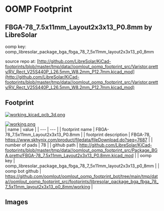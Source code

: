 # OOMP Footprint  
## FBGA-78_7.5x11mm_Layout2x3x13_P0.8mm  by LibreSolar  
  
oomp key: oomp_libresolar_package_bga_fbga_78_7_5x11mm_layout2x3x13_p0_8mm  
  
source repo at: [http://github.com/LibreSolar/KiCad-footprints/blob/master/tmp/data//oomlout_oomp_footprint_src/Varistor.pretty/RV_Rect_V25S440P_L26.5mm_W8.2mm_P12.7mm.kicad_mod](http://github.com/LibreSolar/KiCad-footprints/blob/master/tmp/data//oomlout_oomp_footprint_src/Varistor.pretty/RV_Rect_V25S440P_L26.5mm_W8.2mm_P12.7mm.kicad_mod)  
## Footprint  
  
[![working_kicad_pcb_3d.png](working_kicad_pcb_3d_600.png)](working_kicad_pcb_3d.png)  
  
[![working.png](working_600.png)](working.png)  
| name | value | 
| --- | --- | 
| footprint name | FBGA-78_7.5x11mm_Layout2x3x13_P0.8mm | 
| footprint description | FBGA-78, https://www.skhynix.com/product/filedata/fileDownload.do?seq=7687 | 
| number of pads | 78 | 
| github path | http://github.com/LibreSolar/KiCad-footprints/blob/master/tmp/data//oomlout_oomp_footprint_src/Package_BGA.pretty/FBGA-78_7.5x11mm_Layout2x3x13_P0.8mm.kicad_mod | 
| oomp key | oomp_libresolar_package_bga_fbga_78_7_5x11mm_layout2x3x13_p0_8mm | 
| oomp bot github | https://github.com/oomlout/oomlout_oomp_footprint_bot/tree/main/tmp/data//oomlout_oomp_footprint_src/footprints/libresolar_package_bga_fbga_78_7_5x11mm_layout2x3x13_p0_8mm/working | 
## Images  
